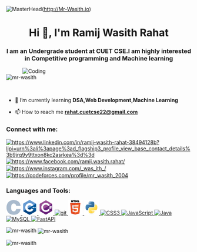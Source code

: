 ![MasterHead](https://1.bp.blogspot.com/-7A4WynwLsMw/XbBpCXG8fHI/AAAAAAAAMt4/uOa1bpLskYgrwGbllhSu2SDj_Mig8SXJQCLcBGAsYHQ/s1600/2000_600px.gif)(http://Mr-Wasith.io)
<h1 align="center">Hi 👋, I'm Ramij Wasith Rahat</h1>
<h3 align="center">I am an Undergrade student at CUET CSE.I am highly interested in Competitive programming and Machine learning</h3>
<img align="right" alt="Coding" width="460" src="https://cdn.dribbble.com/users/1292677/screenshots/6139167/media/fcf7fd0c619bb87706533079240915f3.gif"/>

<p align="left"> <img src="https://komarev.com/ghpvc/?username=mr-wasith&label=Profile%20views&color=0e75b6&style=flat" alt="mr-wasith" /> </p>

<p align="left"> <a href="https://twitter.com/" target="blank"><img src="https://img.shields.io/twitter/follow/?logo=twitter&style=for-the-badge" alt="" /></a> </p>

- 🌱 I’m currently learning **DSA,Web Development,Machine Learning**

- 📫 How to reach me **rahat.cuetcse22@gmail.com**

<h3 align="left">Connect with me:</h3>
<p align="left">
<a href="https://linkedin.com/in/https://www.linkedin.com/in/ramij-wasith-rahat-38494128b?lipi=urn%3ali%3apage%3ad_flagship3_profile_view_base_contact_details%3b9jrq9y9ttxon8kc2asrkea%3d%3d" target="blank"><img align="center" src="https://raw.githubusercontent.com/rahuldkjain/github-profile-readme-generator/master/src/images/icons/Social/linked-in-alt.svg" alt="https://www.linkedin.com/in/ramij-wasith-rahat-38494128b?lipi=urn%3ali%3apage%3ad_flagship3_profile_view_base_contact_details%3b9jrq9y9ttxon8kc2asrkea%3d%3d" height="30" width="40" /></a>
<a href="https://fb.com/https://www.facebook.com/ramij.wasith.rahat/" target="blank"><img align="center" src="https://raw.githubusercontent.com/rahuldkjain/github-profile-readme-generator/master/src/images/icons/Social/facebook.svg" alt="https://www.facebook.com/ramij.wasith.rahat/" height="30" width="40" /></a>
<a href="https://instagram.com/https://www.instagram.com/_was_ith_/" target="blank"><img align="center" src="https://raw.githubusercontent.com/rahuldkjain/github-profile-readme-generator/master/src/images/icons/Social/instagram.svg" alt="https://www.instagram.com/_was_ith_/" height="30" width="40" /></a>
<a href="https://codeforces.com/profile/https://codeforces.com/profile/mr_wasith_2004" target="blank"><img align="center" src="https://raw.githubusercontent.com/rahuldkjain/github-profile-readme-generator/master/src/images/icons/Social/codeforces.svg" alt="https://codeforces.com/profile/mr_wasith_2004" height="30" width="40" /></a>
</p>

<h3 align="left">Languages and Tools:</h3>
<p align="left"> <a href="https://www.cprogramming.com/" target="_blank" rel="noreferrer"> <img src="https://raw.githubusercontent.com/devicons/devicon/master/icons/c/c-original.svg" alt="c" width="40" height="40"/> </a> <a href="https://www.w3schools.com/cpp/" target="_blank" rel="noreferrer"> <img src="https://raw.githubusercontent.com/devicons/devicon/master/icons/cplusplus/cplusplus-original.svg" alt="cplusplus" width="40" height="40"/> </a> <a href="https://www.w3schools.com/cs/" target="_blank" rel="noreferrer"> <img src="https://raw.githubusercontent.com/devicons/devicon/master/icons/csharp/csharp-original.svg" alt="csharp" width="40" height="40"/> </a> <a href="https://git-scm.com/" target="_blank" rel="noreferrer"> <img src="https://www.vectorlogo.zone/logos/git-scm/git-scm-icon.svg" alt="git" width="40" height="40"/> </a> <a href="https://www.w3.org/html/" target="_blank" rel="noreferrer"> <img src="https://raw.githubusercontent.com/devicons/devicon/master/icons/html5/html5-original-wordmark.svg" alt="html5" width="40" height="40"/> </a> <a href="https://www.python.org" target="_blank" rel="noreferrer"> <img src="https://raw.githubusercontent.com/devicons/devicon/master/icons/python/python-original.svg" alt="python" width="40" height="40"/> <img src="https://cdn.jsdelivr.net/gh/devicons/devicon/icons/css3/css3-original.svg" alt="CSS3" width="40" height="40"/>
  <img src="https://cdn.jsdelivr.net/gh/devicons/devicon/icons/javascript/javascript-original.svg" alt="JavaScript" width="40" height="40"/> <img src="https://cdn.jsdelivr.net/gh/devicons/devicon/icons/java/java-original.svg" alt="Java" width="40" height="40"/>
  <img src="https://cdn.jsdelivr.net/gh/devicons/devicon/icons/mysql/mysql-original.svg" alt="MySQL" width="40" height="40"/>
  <img src="https://cdn.jsdelivr.net/gh/devicons/devicon/icons/fastapi/fastapi-original.svg" alt="FastAPI" width="40" height="40"/> </a> </p>
  


<p><img align="left" src="https://github-readme-stats.vercel.app/api/top-langs?username=mr-wasith&show_icons=true&locale=en&layout=compact" alt="mr-wasith" /></p>

<p>&nbsp;<img align="center" src="https://github-readme-stats.vercel.app/api?username=mr-wasith&show_icons=true&locale=en" alt="mr-wasith" /></p>

<p><img align="center" src="https://github-readme-streak-stats.herokuapp.com/?user=mr-wasith&" alt="mr-wasith" /></p>

